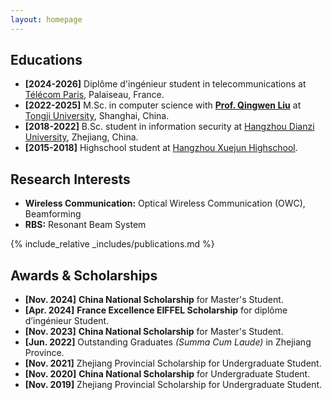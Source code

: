 ```yaml
---
layout: homepage
---
```


## Educations
- **[2024-2026]** Diplôme d'ingénieur student in telecommunications at [Télécom Paris](https://www.telecom-paris.fr/en/home), Palaiseau, France.
- **[2022-2025]** M.Sc. in computer science with [**Prof. Qingwen Liu**](https://lmqclare.github.io/Winglab/Publications.html) at [Tongji University](https://www.tongji.edu.cn/), Shanghai, China.
- **[2018-2022]** B.Sc. student in information security at [Hangzhou Dianzi University](https://www.hdu.edu.cn/main.htm), Zhejiang, China.
- **[2015-2018]** Highschool student at [Hangzhou Xuejun Highschool](http://www.hzxjhs.com/home.htm).

## Research Interests

- **Wireless Communication:** Optical Wireless Communication (OWC), Beamforming
- **RBS:** Resonant Beam System

{% include_relative _includes/publications.md %}

## Awards & Scholarships
- **[Nov. 2024]** **China National Scholarship** for Master's Student.
- **[Apr. 2024]** **France Excellence EIFFEL Scholarship** for diplôme d’ingénieur Student.
- **[Nov. 2023]** **China National Scholarship** for Master's Student.
- **[Jun. 2022]** Outstanding Graduates *(Summa Cum Laude)* in Zhejiang Province.
- **[Nov. 2021]** Zhejiang Provincial Scholarship for Undergraduate Student.
- **[Nov. 2020]** **China National Scholarship** for Undergraduate Student.
- **[Nov. 2019]** Zhejiang Provincial Scholarship for Undergraduate Student.




